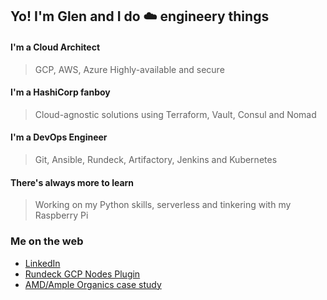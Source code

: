 ## Yo! I'm Glen and I do :cloud: engineery things

#### I'm a Cloud Architect

> GCP, AWS, Azure 
> Highly-available and secure


#### I'm a HashiCorp fanboy

> Cloud-agnostic solutions using Terraform, Vault, Consul and Nomad


#### I'm a DevOps Engineer

> Git, Ansible, Rundeck, Artifactory, Jenkins and Kubernetes


#### There's always more to learn

> Working on my Python skills, serverless and tinkering with my Raspberry Pi


### Me on the web 

- [LinkedIn](https://www.linkedin.com/in/glenyu/)
- [Rundeck GCP Nodes Plugin](https://resources.rundeck.com/plugins/rundeck-gcp-nodes-plugin/)
- [AMD/Ample Organics case study](https://www.amd.com/en/case-studies/ample-organics)

<!--
**Neutrollized/Neutrollized** is a ✨ _special_ ✨ repository because its `README.md` (this file) appears on your GitHub profile.

Here are some ideas to get you started:

- 🔭 I’m currently working on ...
- 🌱 I’m currently learning ...
- 👯 I’m looking to collaborate on ...
- 🤔 I’m looking for help with ...
- 💬 Ask me about ...
- 📫 How to reach me: ...
- 😄 Pronouns: ...
- ⚡ Fun fact: ...
-->
